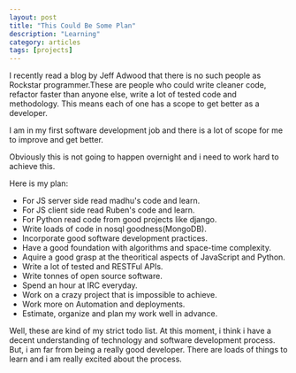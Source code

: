 ```yaml
---
layout: post
title: "This Could Be Some Plan"
description: "Learning"
category: articles
tags: [projects]
---
```


I recently read a blog by Jeff Adwood that there is no such people as Rockstar programmer.These are people who could write cleaner code, refactor faster than anyone else, write a lot of tested code and methodology. This means each of one has a scope to get better as a developer.

I am in my first software development job and there is a lot of scope for me to improve and get better.

Obviously this is not going to happen overnight and i need to work hard to achieve this.

Here is my plan:

- For JS server side read madhu's code and learn.
- For JS client side read Ruben's code and learn.
- For Python read code from good projects like django.
- Write loads of code in nosql goodness(MongoDB).
- Incorporate good software development practices.
- Have a good foundation with algorithms and space-time complexity.
- Aquire a good grasp at the theoritical aspects of JavaScript and Python.
- Write a lot of tested and RESTFul APIs.
- Write tonnes of open source software.
- Spend an hour at IRC everyday.
- Work on a crazy project that is impossible to achieve.
- Work more on Automation and deployments.
- Estimate, organize and plan my work well in advance.

Well, these are kind of my strict todo list. At this moment, i think i have a decent understanding of technology and software development process. But, i am far from being a really good developer. There are loads of things to learn and i am really excited about the process.



